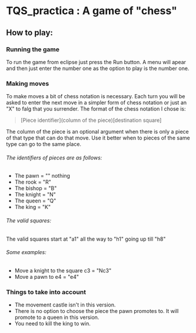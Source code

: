 # TQS_practica : A game of "chess"

## How to play:

### Running the game

To run the game from eclipse just press the Run button. A menu will apear and then just enter the number one as the option to play is the number one.

### Making moves

To make moves a bit of chess notation is necessary. Each turn you will be asked to enter the next move in a simpler form of chess notation or just an "X" to falg that you surrender.
The format of the chess notation I chose is:

> [Piece identifier](column of the piece)[destination square]

The column of the piece is an optional argument when there is only a piece of that type that can do that move. Use it better when to pieces of the same type can go to the same place.

###### The identifiers of pieces are as follows:
+ The pawn = "" nothing
+ The rook = "R"
+ The bishop = "B"
+ The knight = "N"
+ The queen = "Q"
+ The king = "K"


###### The valid squares:
The valid squares start at "a1" all the way to "h1" going up till "h8"

###### Some examples:
+ Move a knight to the square c3 = "Nc3"
+ Move a pawn to e4 = "e4"

### Things to take into account
+ The movement castle isn't in this version.
+ There is no option to choose the piece the pawn promotes to. It will promote to a queen in this version.
+ You need to kill the king to win.
